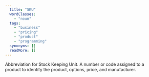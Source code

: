 ```yaml
---
  title: "SKU"
  wordClasses: 
    - "noun"
  tags: 
    - "business"
    - "pricing"
    - "product"
    - "programming"
  synonyms: []
  readMore: []
---
```

Abbreviation for Stock Keeping Unit. A number or code assigned to a product to identify the product, options, price, and manufacturer.
